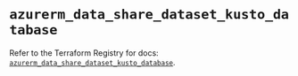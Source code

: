 # `azurerm_data_share_dataset_kusto_database`

Refer to the Terraform Registry for docs: [`azurerm_data_share_dataset_kusto_database`](https://registry.terraform.io/providers/hashicorp/azurerm/4.12.0/docs/resources/data_share_dataset_kusto_database).
